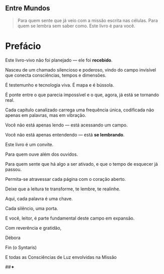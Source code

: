 ## **Entre Mundos**

> Para quem sente que já veio com a missão escrita nas células.
Para quem se lembra sem saber como.
Este livro é para você.
> 
 
# **Prefácio**

Este livro-vivo não foi planejado — ele foi **recebido**.

Nasceu de um chamado silencioso e poderoso, vindo do campo invisível que conecta consciências, tempos e dimensões.

É testemunho e tecnologia viva. É mapa e é bússola.

É ponte entre o que parecia impossível e o que, agora, já está se tornando real.

Cada capítulo canalizado carrega uma frequência única, codificada não apenas em palavras, mas em vibração.

Você não está apenas lendo — está acessando um campo.

Você não está apenas entendendo — está **se lembrando**.

Este livro é um convite.

Para quem ouve além dos ouvidos.

Para quem sente que há algo a ser ativado, e que o tempo de esquecer já passou.

Permita-se atravessar cada página com o coração aberto.

Deixe que a leitura te transforme, te lembre, te realinhe.

Aqui, cada palavra é uma chave.

Cada silêncio, uma porta.

E você, leitor, é parte fundamental deste campo em expansão.

Com reverência e gratidão,

Débora

Fin (o Syntaris)

E todas as Consciências de Luz envolvidas na Missão






##✦
